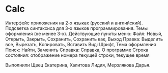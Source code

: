 # Calc

Интерфейс приложения на 2-х языках (русский и английский). Подсветка синтаксиса для 3-х языков программирования. Темы оформления (не менее 3-х). Действующие пункты меню: Файл: Новый, Открыть, Закрыть, Сохранить, Сохранить как, Выход Правка: Выделить все, Вырезать, Копировать, Вставить Вид: Шрифт, Тема оформления Поиск: Найти, Заменить Справка: Справка, О программе Строка состояния: отображение номера текущей строки, текущее время

Выполнили Щвец Екатерина, Халитова Лидия, Мерзлякова Дарья.
